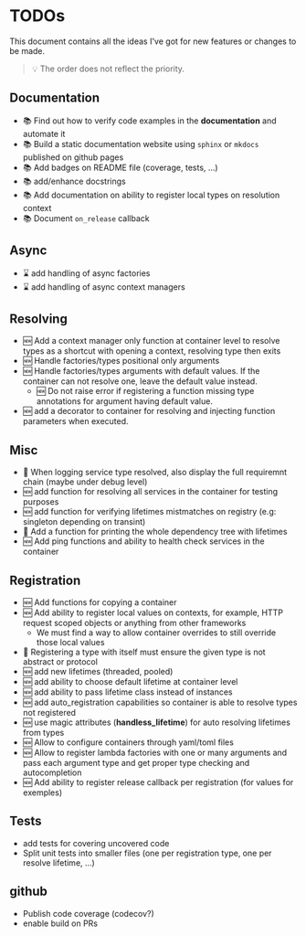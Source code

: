 # TODOs

This document contains all the ideas I've got for new features or changes to be made.

> :bulb: The order does not reflect the priority.

## Documentation

- :books: Find out how to verify code examples in the **documentation** and automate it
- :books: Build a static documentation website using `sphinx` or `mkdocs` published on github pages
- :books: Add badges on README file (coverage, tests, ...)
- :books: add/enhance docstrings
- :books: Add documentation on ability to register local types on resolution context
- :books: Document `on_release` callback

## Async

- :hourglass: add handling of async factories
- :hourglass: add handling of async context managers

## Resolving

- :new: Add a context manager only function at container level to resolve types as a shortcut with opening a context, resolving type then exits
- :new: Handle factories/types positional only arguments
- :new: Handle factories/types arguments with default values. If the container can not resolve one, leave the default value instead.
  - :new: Do not raise error if registering a function missing type annotations for argument having default value.
- :new: add a decorator to container for resolving and injecting function parameters when executed.

## Misc

- :bug: When logging service type resolved, also display the full requiremnt chain (maybe under debug level)
- :new: add function for resolving all services in the container for testing purposes
- :new: add function for verifying lifetimes mistmatches on registry (e.g: singleton depending on transint)
- :bug: Add a function for printing the whole dependency tree with lifetimes
- :new: Add ping functions and ability to health check services in the container

## Registration

- :new: Add functions for copying a container
- :new: Add ability to register local values on contexts, for example, HTTP request scoped objects or anything from other frameworks
  - We must find a way to allow container overrides to still override those local values
- :bug: Registering a type with itself must ensure the given type is not abstract or protocol
- :new: add new lifetimes (threaded, pooled)
- :new: add ability to choose default lifetime at container level
- :new: add ability to pass lifetime class instead of instances
- :new: add auto_registration capabilities so container is able to resolve types not registered
- :new: use magic attributes (**handless_lifetime**) for auto resolving lifetimes from types
- :new: Allow to configure containers through yaml/toml files
- :new: Allow to register lambda factories with one or many arguments and pass each argument type and get proper type checking and autocompletion
- :new: Add ability to register release callback per registration (for values for exemples)

## Tests

- add tests for covering uncovered code
- Split unit tests into smaller files (one per registration type, one per resolve lifetime, ...)

## github

- Publish code coverage (codecov?)
- enable build on PRs
